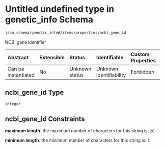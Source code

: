 # Untitled undefined type in genetic\_info Schema

```txt
json_schema/genetic_info#/items/properties/ncbi_gene_id
```

NCBI gene identifier

| Abstract            | Extensible | Status         | Identifiable            | Custom Properties | Additional Properties | Access Restrictions | Defined In                                                                 |
| :------------------ | :--------- | :------------- | :---------------------- | :---------------- | :-------------------- | :------------------ | :------------------------------------------------------------------------- |
| Can be instantiated | No         | Unknown status | Unknown identifiability | Forbidden         | Allowed               | none                | [genetic.schema.json\*](../out/genetic.schema.json "open original schema") |

## ncbi\_gene\_id Type

`integer`

## ncbi\_gene\_id Constraints

**maximum length**: the maximum number of characters for this string is: `20`

**minimum length**: the minimum number of characters for this string is: `1`

